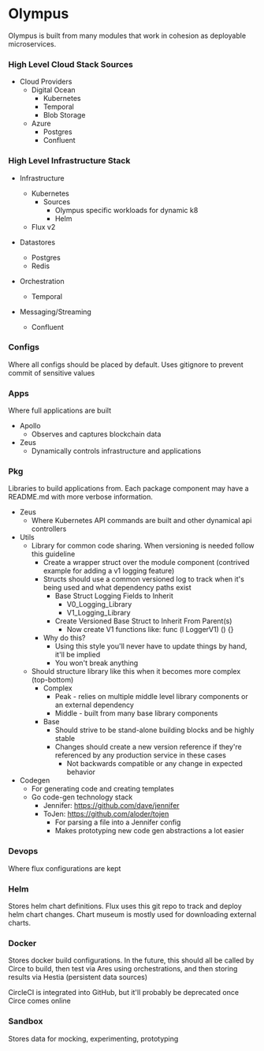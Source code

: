 # Olympus #

Olympus is built from many modules that work in cohesion as deployable microservices.

### High Level Cloud Stack Sources

* Cloud Providers
  * Digital Ocean
    * Kubernetes
    * Temporal
    * Blob Storage
  * Azure
    * Postgres
    * Confluent

### High Level Infrastructure Stack

* Infrastructure
  * Kubernetes
    * Sources
      * Olympus specific workloads for dynamic k8
      * Helm
  * Flux v2

* Datastores
  * Postgres
  * Redis

* Orchestration
  * Temporal

* Messaging/Streaming
  * Confluent

### Configs

Where all configs should be placed by default. Uses gitignore to prevent commit of sensitive values

### Apps

Where full applications are built

* Apollo
  * Observes and captures blockchain data
* Zeus
  * Dynamically controls infrastructure and applications

### Pkg

Libraries to build applications from. Each package component may have a README.md with more verbose information.

* Zeus
    * Where Kubernetes API commands are built and other dynamical api controllers
* Utils
  * Library for common code sharing. When versioning is needed follow this guideline
    * Create a wrapper struct over the module component (contrived example for adding a v1 logging feature)
    * Structs should use a common versioned log to track when it's being used and what dependency paths exist
      * Base Struct Logging Fields to Inherit
        * V0_Logging_Library
        * V1_Logging_Library
      * Create Versioned Base Struct to Inherit From Parent(s)
        * Now create V1 functions like: func (l LoggerV1) () {}
    * Why do this?
      * Using this style you'll never have to update things by hand, it'll be implied
      * You won't break anything
  * Should structure library like this when it becomes more complex (top-bottom)
    * Complex
      * Peak - relies on multiple middle level library components or an external dependency
      * Middle - built from many base library components
    * Base
      * Should strive to be stand-alone building blocks and be highly stable
      * Changes should create a new version reference if they're referenced by any production service in these cases
        * Not backwards compatible or any change in expected behavior
* Codegen
  * For generating code and creating templates
  * Go code-gen technology stack
    * Jennifer: https://github.com/dave/jennifer
    * ToJen: https://github.com/aloder/tojen
      * For parsing a file into a Jennifer config
      * Makes prototyping new code gen abstractions a lot easier
          
### Devops

Where flux configurations are kept

### Helm

Stores helm chart definitions. Flux uses this git repo to track and deploy helm chart changes. Chart museum is
mostly used for downloading external charts.

### Docker

Stores docker build configurations. In the future, this should all be called by Circe to build, then test via Ares
using orchestrations, and then storing results via Hestia (persistent data sources)

CircleCI is integrated into GitHub, but it'll probably be deprecated once Circe comes online

### Sandbox

Stores data for mocking, experimenting, prototyping
